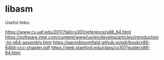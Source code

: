 # libasm

Useful links:

https://www.cs.uaf.edu/2017/fall/cs301/reference/x86_64.html
https://software.intel.com/content/www/us/en/develop/articles/introduction-to-x64-assembly.html
https://aaronbloomfield.github.io/pdr/book/x86-64bit-ccc-chapter.pdf
https://web.stanford.edu/class/cs107/guide/x86-64.html

